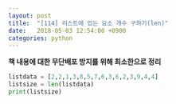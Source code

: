 ```yaml
---
layout: post
title:  "[114] 리스트에 있는 요소 개수 구하기(len)"
date:   2018-05-03 12:54:00 +0900
categories: python
---
```


**책 내용에 대한 무단배포 방지를 위해 최소한으로 정리**

```python
listdata = [2,2,1,3,8,5,7,6,3,6,2,3,9,4,4]
listsize = len(listdata)
print(listsize)
```
